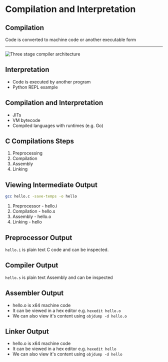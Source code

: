 Compilation and Interpretation
==============================

Compilation
-----------

Code is converted to machine code or another executable form

---

![Three stage compiler architecture](https://upload.wikimedia.org/wikipedia/commons/c/cc/Compiler_design.svg)

Interpretation
--------------

- Code is executed by another program
- Python REPL example

Compilation and Interpretation
------------------------------

- JITs
- VM bytecode
- Compiled languages with runtimes (e.g. Go)

C Compilations Steps
--------------------

1. Preprocessing
2. Compilation
3. Assembly
4. Linking

Viewing Intermediate Output
---------------------------

```sh
gcc hello.c -save-temps -o hello
```

1. Preprocessor - hello.i
2. Compilation - hello.s
3. Assembly - hello.o
4. Linking - hello

Preprocessor Output
-------------------

`hello.i` is plain text C code and can be inspected.

Compiler Output
---------------

`hello.s` is plain text Assembly and can be inspected

Assembler Output
----------------

- hello.o is x64 machine code
- It can be viewed in a hex editor e.g. `hexedit hello.o`
- We can also view it's content using `objdump -d hello.o`

Linker Output
-------------

- hello.o is x64 machine code
- It can be viewed in a hex editor e.g. `hexedit hello`
- We can also view it's content using `objdump -d hello`
